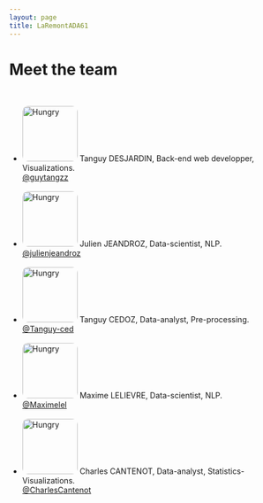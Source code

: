 ```yaml
---
layout: page
title: LaRemontADA61
---
```

# Meet the team
<br>

<ul class="img_container">
         <li>
            <img src="../assets/img/TUN.png" alt="Hungry" width="100" height="100" style="border-radius: 10px;" >
            Tanguy DESJARDIN, Back-end web developper, Visualizations.
            <a href="https://github.com/guytangzz"><br>@guytangzz</a>
            <br/><br/>
         </li>
         <li>
            <img src="../assets/img/JJZ.png" alt="Hungry" width="100" height="100" style="border-radius: 10px;" >
            Julien JEANDROZ, Data-scientist, NLP.
            <a href="https://github.com/julienjeandroz"><br>@julienjeandroz</a>
            <br/><br/>
         </li>
         <li>
            <img src="../assets/img/TCZ_carre.png" alt="Hungry" width="100" height="100" style="border-radius: 10px;" >
            Tanguy CEDOZ, Data-analyst, Pre-processing.
            <a href="https://github.com/Tanguy-ced"><br>@Tanguy-ced</a>
            <br/><br/>
         </li>
         <li>
            <img src="../assets/img/MLE.png" alt="Hungry" width="100" height="100" style="border-radius: 10px;" >
            Maxime LELIEVRE, Data-scientist, NLP.
            <a href="https://github.com/Maximelel"><br>@Maximelel</a>
            <br/><br/>
         </li>
         <li>
            <img src="../assets/img/CCT.png" alt="Hungry" width="100" height="100" style="border-radius: 10px;" >
            Charles CANTENOT, Data-analyst, Statistics-Visualizations.
            <a href="https://github.com/CharlesCantenot"><br>@CharlesCantenot</a>
            <br/><br/>
         </li>
      </ul>
